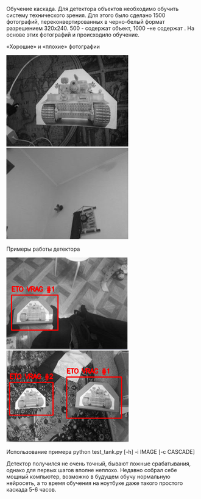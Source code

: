 Обучение каскада.
Для детектора объектов необходимо обучить систему технического зрения. Для этого было сделано 1500 фотографий, переконвертированных в черно-белый формат разрешением 320x240. 500 - содержат объект, 1000 –не содержат . На основе этих фотографий и происходило обучение.

«Хорошие» и «плохие» фотографии

!["хорошее" фото](https://github.com/sergeya884/NANORobotProject/blob/main/common/Haara_cascad/photo/good.png) !["плохое" фото](https://github.com/sergeya884/NANORobotProject/blob/main/common/Haara_cascad/photo/bad.png)

Примеры работы детектора

![](https://github.com/sergeya884/NANORobotProject/blob/main/common/Haara_cascad/photo/examp1.png) ![](https://github.com/sergeya884/NANORobotProject/blob/main/common/Haara_cascad/photo/examp2.png)

Использование примерa python test_tank.py [-h] -i IMAGE [-c CASCADE]

Детектор получился не очень точный, бывают ложные срабатывания, однако для первых шагов вполне неплохо. Недавно собрал себе мощный компьютер, возможно в будущем обучу нормальную нейросеть, а то время обучения на ноутбуке даже такого простого каскада 5-6 часов.
